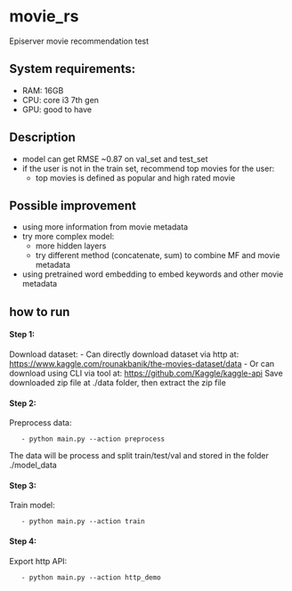 # movie_rs
Episerver movie recommendation test

## System requirements:
   - RAM: 16GB
   - CPU: core i3 7th gen
   - GPU: good to have

## Description
   - model can get RMSE ~0.87 on val_set and test_set
   - if the user is not in the train set, recommend top movies for the user:
       - top movies is defined as popular and high rated movie

## Possible improvement
   - using more information from movie metadata
   - try more complex model:
       - more hidden layers
       - try different method (concatenate, sum) to combine MF and movie metadata
   - using pretrained word embedding to embed keywords and other movie metadata

## how to run
#### Step 1:
   Download dataset:
       - Can directly download dataset via http at: https://www.kaggle.com/rounakbanik/the-movies-dataset/data
       - Or can download using CLI via tool at: https://github.com/Kaggle/kaggle-api
   Save downloaded zip file at ./data folder, then extract the zip file
#### Step 2:
   Preprocess data:
   
       - python main.py --action preprocess
       
   The data will be process and split train/test/val and stored in the folder ./model_data

#### Step 3:
   Train model:
   
       - python main.py --action train   

#### Step 4:
   Export http API:
   
       - python main.py --action http_demo

